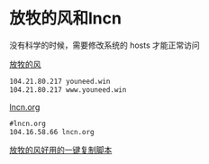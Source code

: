 # 放牧的风和lncn
没有科学的时候，需要修改系统的 hosts 才能正常访问

[放牧的风](https://www.youneed.win/)
```txt
104.21.80.217 youneed.win
104.21.80.217 www.youneed.win
```


[lncn.org](https://lncn.org/)
```txt
#lncn.org
104.16.58.66 lncn.org
```


[放牧的风好用的一键复制脚本](https://greasyfork.org/zh-CN/scripts/390864-%E6%94%BE%E7%89%A7%E7%9A%84%E9%A3%8E-%E5%85%8D%E8%B4%B9-ss-ssr-v2ray-%E9%A1%B5%E9%9D%A2%E5%A2%9E%E5%8A%A0-%E6%89%80%E6%9C%89%E9%93%BE%E6%8E%A5)


